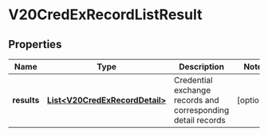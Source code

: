 

# V20CredExRecordListResult


## Properties

Name | Type | Description | Notes
------------ | ------------- | ------------- | -------------
**results** | [**List&lt;V20CredExRecordDetail&gt;**](V20CredExRecordDetail.md) | Credential exchange records and corresponding detail records |  [optional]




